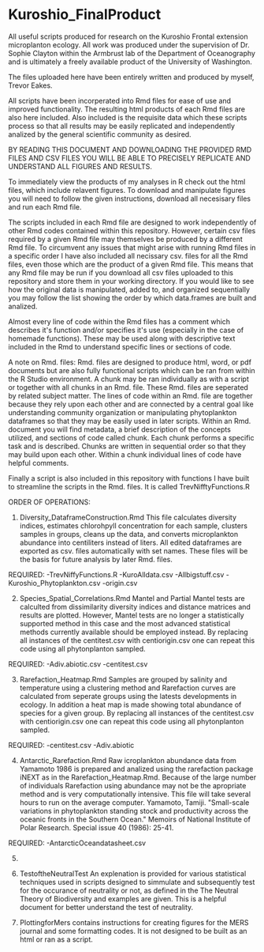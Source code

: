 # Kuroshio_FinalProduct
All useful scripts produced for research on the Kuroshio Frontal extension microplanton ecology. All work was produced under the supervision of Dr. Sophie Clayton within the Armbrust lab of the Department of Oceanography and is ultimately a freely available product of the University of Washington. 

The files uploaded here have been entirely written and produced by myself, Trevor Eakes. 

All scripts have been incorperated into Rmd files for ease of use and improved functionality. The resulting html products of each Rmd files are also here included. Also included is the requisite data which these scripts process so that all results may be easily replicated and independently analized by the general scientific community as desired. 

BY READING THIS DOCUMENT AND DOWNLOADING THE PROVIDED RMD FILES AND CSV FILES YOU WILL BE ABLE TO PRECISELY REPLICATE AND UNDERSTAND ALL FIGURES AND RESULTS.

To immediately view the products of my analyses in R check out the html files, which include relavent figures. To download and manipulate figures you will need to follow the given instructions, download all necesisary files and run each Rmd file. 

The scripts included in each Rmd file are designed to work independently of other Rmd codes contained within this repository. However, certain csv files required by a given Rmd file may themselves be produced by a different Rmd file. To circumvent any issues that might arise with running Rmd files in a specific order I have also included all necissary csv. files for all the Rmd files, even those which are the product of a given Rmd file. This means that any Rmd file may be run if you download all csv files uploaded to this repository and store them in your working directory. If you would like to see how the original data is manipulated, added to, and organized sequentially you may follow the list showing the order by which data.frames are built and analized. 

Almost every line of code within the Rmd files has a comment which describes it's function and/or specifies it's use (especially in the case of homemade functions). These may be used along with descriptive text included in the Rmd to understand specific lines or sections of code. 

A note on Rmd. files: 
Rmd. files are designed to produce html, word, or pdf documents but are also fully functional scripts which can be ran from within the R Studio environment. A chunk may be ran individually as with a script or together with all chunks in an Rmd. file. These Rmd. files are seperated by related subject matter. The lines of code within an Rmd. file are together because they rely upon each other and are connected by a central goal like understanding community organization or manipulating phytoplankton dataframes so that they may be easily used in later scripts. Within an Rmd. document you will find metadata, a brief description of the concepts utilized, and sections of code called chunk. Each chunk performs a specific task and is described. Chunks are written in sequential order so that they may build upon each other. Within a chunk individual lines of code have helpful comments.  

Finally a script is also included in this repository with functions I have built to streamline the scripts in the Rmd. files. It is called TrevNifftyFunctions.R

ORDER OF OPERATIONS: 

1. Diversity_DataframeConstruction.Rmd
This file calculates diversity indices, estimates chlorohpyll concentration for each sample, clusters samples in groups, cleans up the data, and converts microplankton abundance into centiliters instead of liters. All edited dataframes are exported as csv. files automatically with set names. These files will be the basis for future analysis by later Rmd. files.

REQUIRED: 
-TrevNiffyFunctions.R
-KuroAlldata.csv
-Allbigstuff.csv
-Kuroshio_Phytoplankton.csv
-origin.csv

2. Species_Spatial_Correlations.Rmd
Mantel and Partial Mantel tests are calculted from dissimilarity diversity indices and distance matrices and results are plotted. However, Mantel tests are no longer a statistically supported method in this case and the most advanced statistical methods currently available should be employed instead. By replacing all instances of the centitest.csv with centiorigin.csv one can repeat this code using all phytonplanton sampled. 

REQUIRED: 
-Adiv.abiotic.csv
-centitest.csv

3. Rarefaction_Heatmap.Rmd
Samples are grouped by salinity and temperature using a clustering method and Rarefaction curves are calculated from seperate groups using the latests developments in ecology. In addition a heat map is made showing total abundance of species for a given group. By replacing all instances of the centitest.csv with centiorigin.csv one can repeat this code using all phytonplanton sampled.

REQUIRED:
-centitest.csv
-Adiv.abiotic

4. Antarctic_Rarefaction.Rmd
Raw icroplankton abundance data from Yamamoto 1986 is prepared and analized using the rarefaction package iNEXT  as in the Rarefaction_Heatmap.Rmd. Because of the large number of individuals Rarefaction using abundance may not be the apropriate method and is very computationally intensive. This file will take several hours to run on the average computer. 
Yamamoto, Tamiji. "Small-scale variations in phytoplankton standing stock and productivity across the oceanic fronts in the Southern Ocean." Memoirs of National Institute of Polar Research. Special issue 40 (1986): 25-41.

REQUIRED:
-AntarcticOceandatasheet.csv

5. 

6. TestoftheNeutralTest
An explenation is provided for various statistical techniques used in scripts designed to simmulate and subsequently test for the occurance of neutrality or not, as defined in the The Neutral Theory of Biodiversity and examples are given. This is a helpful document for better understand the test of neutrality. 

7. PlottingforMers contains instructions for creating figures for the MERS journal and some formatting codes. It is not designed to be built as an html or ran as a script. 
  
